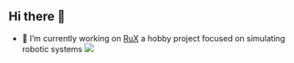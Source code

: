 ## Hi there 👋


- 🔭 I’m currently working on [RuX](https://github.com/sh-navid/RuX) a hobby project focused on simulating robotic systems
![](https://github.com/sh-navid/RuX/raw/master/Documents/Screenshots/ARobot.png)

<!--
**sh-navid/sh-navid** is a ✨ _special_ ✨ repository because its `README.md` (this file) appears on your GitHub profile.

Here are some ideas to get you started:

- 🔭 I’m currently working on ...
- 🌱 I’m currently learning ...
- 👯 I’m looking to collaborate on ...
- 🤔 I’m looking for help with ...
- 💬 Ask me about ...
- 📫 How to reach me: ...
- 😄 Pronouns: ...
- ⚡ Fun fact: ...
-->
